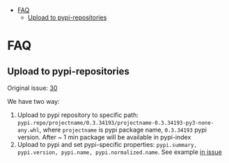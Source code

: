 

<!-- toc -->

- [FAQ](#faq)
  * [Upload to pypi-repositories](#upload-to-pypi-repositories)

<!-- tocstop -->

# FAQ

## Upload to pypi-repositories
Original issue: [30](https://github.com/devopshq/artifactory/issues/30)

We have two way:
1. Upload to pypi repository to specific path: `pypi.repo/projectname/0.3.34193/projectname-0.3.34193-py3-none-any.whl`, where `projectname` is pypi package name, `0.3.34193` pypi version. After ~ 1 min package will be available in pypi-index
2. Upload to pypi and set pypi-specific properties: `pypi.summary, pypi.version, pypi.name, pypi.normalized.name`. See example [in issue](https://github.com/devopshq/artifactory/issues/30#issuecomment-418430571)
